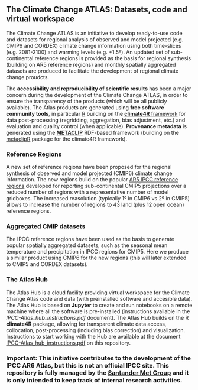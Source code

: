 ## The Climate Change ATLAS: Datasets, code and virtual workspace

The Climate Change ATLAS is an initiative to develop ready-to-use code and datasets for regional analysis of observed and model projected (e.g. CMIP6 and CORDEX) climate change information using both time-slices (e.g. 2081-2100) and warming levels (e.g. +1.5º). An updated set of sub-continental reference regions is provided as the basis for regional synthesis (building on AR5 reference regions) and monthly spatially aggregated datasets are produced to facilitate the development of regional climate change proudcts. 

The **accessibility and reproducibility of scientific results** has been a major concern during the development of the Climate Change ATLAS, in order to ensure the transparency of the products (which will be all publicly available). The Atlas products are generated using **free software community tools**, in particular [R](https://www.r-project.org) building on the [**climate4R** framework](https://github.com/SantanderMetGroup/climate4R) for data post-processing (regridding, aggregation, bias adjustment, etc.) and evaluation and quality control (when applicable). **Provenance metadata** is generated using the [**METACLIP**](http://www.metaclip.org) RDF-based framework (building on the [metaclipR](https://github.com/metaclip/metaclipR) package for the climate4R framework).

### Reference Regions 
A new set of reference regions have been proposed for the regional synthesis of observed and model projected (CMIP6) climate change information. The new regions build on the popular [AR5 IPCC reference regions](http://www.ipcc-data.org/guidelines/pages/ar5_regions.html) developed for reporting sub-continental CMIP5 projections over a reduced number of regions with a representative number of model gridboxes. The increased reasolution (typically 1º in CMIP6 vs 2º in CMIP5) allows to increase the number of regions to 43 land (plus 12 open ocean) reference regions. 

### Aggregated CMIP datasets

The IPCC reference regions have been used as the basis to generate popular spatially aggregated datasets, such as the seasonal mean temperature and precipitation in IPCC regions for CMIP5. Here we produce a similar product using CMIP6 for the new regions (this will later extended to CMIP5 and CORDEX datasets).   

### The Atlas Hub

The Atlas Hub is a cloud facility providing virtual workspace for the Climate Change Atlas code and data (with preinstalled software and accesible data). The Atlas Hub is based on **Jupyter** to create and run notebooks on a remote machine where all the software is pre-installed (instructions available in the *IPCC-Atlas_hub_instructions.pdf* document). The Atlas Hub builds on the R **climate4R** package, allowing for transparent climate data access, collocation, post-processing (including bias correction) and visualization. Instructions to start working with the Hub are available at the document [IPCC-Atlas_hub_instructions.pdf](https://github.com/SantanderMetGroup/IPCC-Atlas/IPCC-Atlas_hub_instructions.pdf) on this repository.

### **Important**: This initiative contributes to the development of the IPCC AR6 Atlas, but this is not an official IPCC site. This repository is fully managed by the [Santander Met Group](https://github.com/SantanderMetGroup) and it is only intended to keep track of internal research activities.
